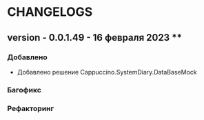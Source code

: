 # CHANGELOGS

## version - 0.0.1.49 - 16 февраля 2023 **

### Добавлено

+ Добавлено решение Cappuccino.SystemDiary.DataBaseMock

### Багофикс

### Рефакторинг